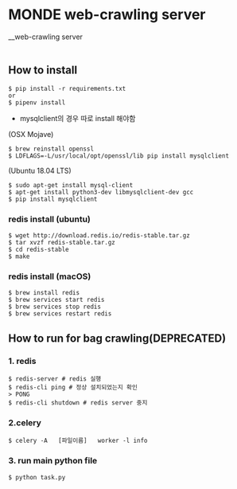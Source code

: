 # MONDE web-crawling server
__web-crawling server
<br></br>
## How to install 
```
$ pip install -r requirements.txt
or
$ pipenv install
``` 
- mysqlclient의 경우 따로 install 해야함 

(OSX Mojave)
```
$ brew reinstall openssl
$ LDFLAGS=-L/usr/local/opt/openssl/lib pip install mysqlclient
```
(Ubuntu 18.04 LTS)
```
$ sudo apt-get install mysql-client
$ apt-get install python3-dev libmysqlclient-dev gcc
$ pip install mysqlclient
```
### redis install (ubuntu)
```
$ wget http://download.redis.io/redis-stable.tar.gz
$ tar xvzf redis-stable.tar.gz
$ cd redis-stable
$ make
```
### redis install (macOS)
```
$ brew install redis
$ brew services start redis
$ brew services stop redis
$ brew services restart redis
```
## How to run for bag crawling(DEPRECATED)
### 1. redis
```
$ redis-server # redis 실행
$ redis-cli ping # 정상 설치되었는지 확인
> PONG
$ redis-cli shutdown # redis server 중지
```

### 2.celery 
```
$ celery -A   [파일이름]   worker -l info
```

### 3. run main python file
```
$ python task.py 
```




